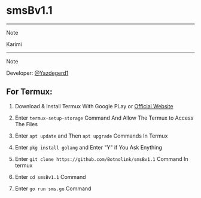 # smsBv1.1
_________________
> [!NOTE]
> Karimi
 _________
> [!NOTE]
> Developer: [@Yazdegerd1](https://t.me/Yazdegerd1)


## For Termux:
  1. Download & Install Termux With Google PLay or [Official Website](https://termux.dev)

  3. Enter `termux-setup-storage` Command And Allow The Termux to Access The Files
  4. Enter `apt update` and Then `apt upgrade` Commands In Termux
  5. Enter `pkg install golang` and Enter "Y" if You Ask Enything
  6. Enter `git clone https://github.com/Botnolink/smsBv1.1` Command In termux
  7. Enter `cd smsBv1.1` Command
  8. Enter `go run sms.go` Command

